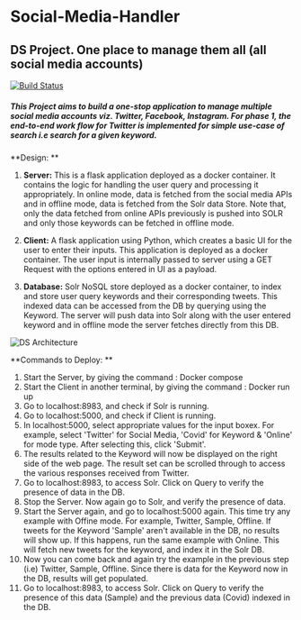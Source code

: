 # Social-Media-Handler
## DS Project. One place to manage them all (all social media accounts)

[![Build Status](https://travis-ci.org/joemccann/dillinger.svg?branch=master)](https://travis-ci.org/joemccann/dillinger)

##### This Project aims to build a one-stop application to manage multiple social media accounts viz. Twitter, Facebook, Instagram. For phase 1, the end-to-end work flow for Twitter is implemented for simple use-case of search i.e search for a given keyword.

**Design:
**

 1. **Server:** This is a flask application deployed as a docker container. It contains the logic for handling the user query and processing it appropriately. In online mode, data is fetched from the social media APIs and in offline mode, data is fetched from the Solr data Store. Note that, only the data fetched from online APIs previously is pushed into SOLR and only those keywords can be fetched in offline mode.

 2. **Client:** A flask application using Python, which creates a basic UI for the user to enter their inputs. This application is deployed as a docker container. The user input is internally passed to server using a GET Request with the options entered in UI as a payload.

 3. **Database:** Solr NoSQL store deployed as a docker container, to index and store user query keywords and their corresponding tweets. This indexed data can be accessed from the DB by querying using the Keyword. The server will push data into Solr along with the user entered keyword and in offline mode the server fetches directly from this DB.

![DS Architecture](https://user-images.githubusercontent.com/20135714/134941143-01a53963-635c-4a35-b8fb-8d7e5309f57c.png)


**Commands to Deploy:
**
1) Start the Server, by giving the command : Docker compose
2) Start the Client in another terminal, by giving the command : Docker run up
3) Go to localhost:8983, and check if Solr is running.
4) Go to localhost:5000, and check if Client is running.
5) In localhost:5000, select appropriate values for the input boxex. For example, select 'Twitter' for Social Media, 'Covid' for Keyword & 'Online' for mode type. After selecting this, click 'Submit'.
6) The results related to the Keyword will now be displayed on the right side of the web page. The result set can be scrolled through to access the various responses received from Twitter.
7) Go to localhost:8983, to access Solr. Click on Query to verify the presence of data in the DB.
8) Stop the Server. Now again go to Solr, and verify the presence of data.
9) Start the Server again, and go to localhost:5000 again. This time try any example with Offine mode. For example, Twitter, Sample, Offline. If tweets for the Keyword 'Sample' aren't available in the DB, no results will show up. If this happens, run the same example with Online. This will fetch new tweets for the keyword, and index it in the Solr DB. 
10) Now you can come back and again try the example in the previous step (i.e) Twitter, Sample, Offline. Since there is data for the Keyword now in the DB, results will get populated.
11) Go to localhost:8983, to access Solr. Click on Query to verify the presence of this data (Sample) and the previous data (Covid) indexed in the DB.
